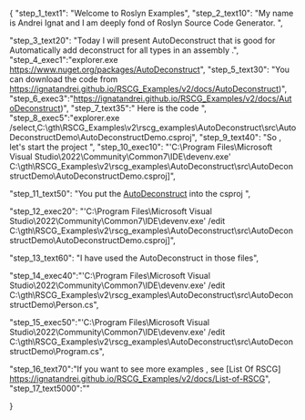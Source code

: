 {
    "step_1_text1": "Welcome to Roslyn Examples",
    "step_2_text10": "My name is Andrei Ignat and I am deeply fond of Roslyn Source Code Generator. ",

"step_3_text20": "Today I will present AutoDeconstruct  that is good for Automatically add deconstruct for all types in an assembly .",
"step_4_exec1":"explorer.exe https://www.nuget.org/packages/AutoDeconstruct",
"step_5_text30": "You can download the code from https://ignatandrei.github.io/RSCG_Examples/v2/docs/AutoDeconstruct)",
"step_6_exec3":"https://ignatandrei.github.io/RSCG_Examples/v2/docs/AutoDeconstruct)",
"step_7_text35":" Here is the code ",
"step_8_exec5":"explorer.exe /select,C:\\gth\\RSCG_Examples\\v2\\rscg_examples\\AutoDeconstruct\\src\\AutoDeconstructDemo\\AutoDeconstructDemo.csproj",
"step_9_text40": "So , let's start the project ",
"step_10_exec10": "'C:\\Program Files\\Microsoft Visual Studio\\2022\\Community\\Common7\\IDE\\devenv.exe' C:\\gth\\RSCG_Examples\\v2\\rscg_examples\\AutoDeconstruct\\src\\AutoDeconstructDemo\\AutoDeconstructDemo.csproj]",

"step_11_text50": "You put the  [AutoDeconstruct](https://www.nuget.org/packages/AutoDeconstruct) into the csproj ",

"step_12_exec20": "'C:\\Program Files\\Microsoft Visual Studio\\2022\\Community\\Common7\\IDE\\devenv.exe' /edit C:\\gth\\RSCG_Examples\\v2\\rscg_examples\\AutoDeconstruct\\src\\AutoDeconstructDemo\\AutoDeconstructDemo.csproj]",

"step_13_text60": "I have used the AutoDeconstruct in those files",


"step_14_exec40":"'C:\\Program Files\\Microsoft Visual Studio\\2022\\Community\\Common7\\IDE\\devenv.exe' /edit C:\\gth\\RSCG_Examples\\v2\\rscg_examples\\AutoDeconstruct\\src\\AutoDeconstructDemo\\Person.cs",

"step_15_exec50":"'C:\\Program Files\\Microsoft Visual Studio\\2022\\Community\\Common7\\IDE\\devenv.exe' /edit C:\\gth\\RSCG_Examples\\v2\\rscg_examples\\AutoDeconstruct\\src\\AutoDeconstructDemo\\Program.cs",

"step_16_text70":"If you want to see more examples , see  [List Of RSCG] https://ignatandrei.github.io/RSCG_Examples/v2/docs/List-of-RSCG",
"step_17_text5000":""

}